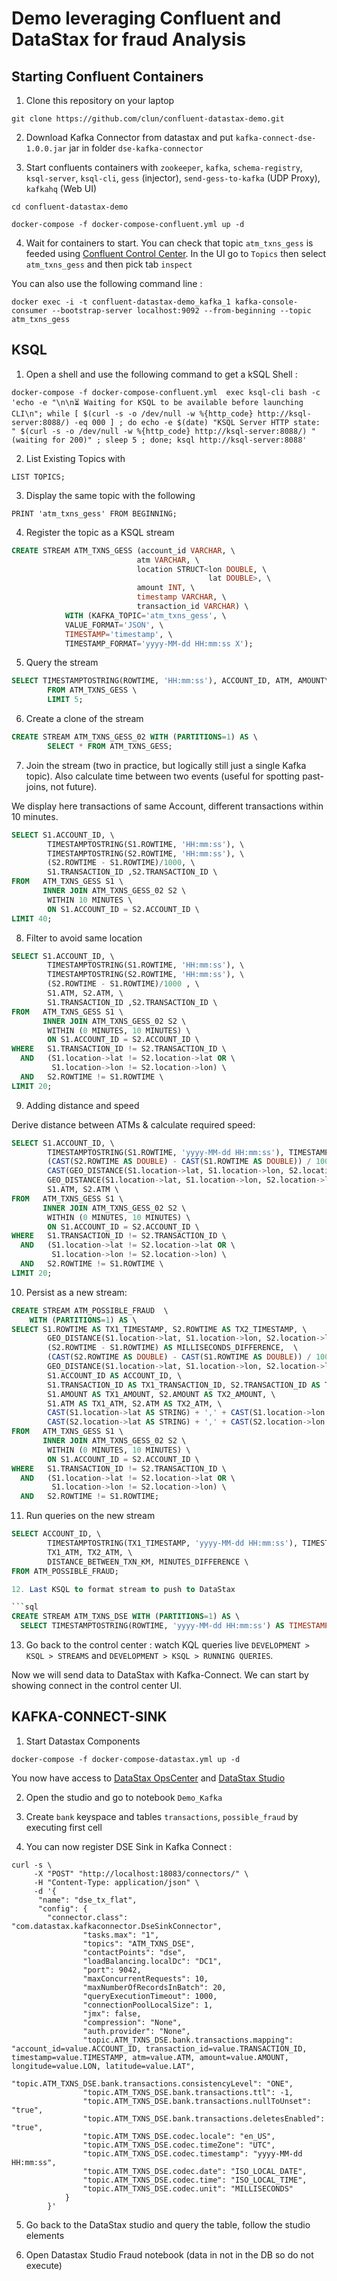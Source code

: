 # Demo leveraging Confluent and DataStax for fraud Analysis

## Starting Confluent Containers

1. Clone this repository on your laptop

```
git clone https://github.com/clun/confluent-datastax-demo.git
```

2. Download Kafka Connector from datastax and put `kafka-connect-dse-1.0.0.jar` jar in folder `dse-kafka-connector`

3. Start confluents containers with `zookeeper`, `kafka`, `schema-registry`, `ksql-server`, `ksql-cli`,
`gess` (injector), `send-gess-to-kafka` (UDP Proxy), `kafkahq` (Web UI)

```
cd confluent-datastax-demo

docker-compose -f docker-compose-confluent.yml up -d
```

4. Wait for containers to start. You can check that topic `atm_txns_gess` is feeded using [Confluent Control Center](http://localhost:9021). In the UI go to `Topics` then select `atm_txns_gess` and then pick tab `inspect`

You can also use the following command line :

```
docker exec -i -t confluent-datastax-demo_kafka_1 kafka-console-consumer --bootstrap-server localhost:9092 --from-beginning --topic atm_txns_gess
```

## KSQL

1. Open a shell and use the following command to get a kSQL Shell :

```
docker-compose -f docker-compose-confluent.yml  exec ksql-cli bash -c 'echo -e "\n\n⏳ Waiting for KSQL to be available before launching CLI\n"; while [ $(curl -s -o /dev/null -w %{http_code} http://ksql-server:8088/) -eq 000 ] ; do echo -e $(date) "KSQL Server HTTP state: " $(curl -s -o /dev/null -w %{http_code} http://ksql-server:8088/) " (waiting for 200)" ; sleep 5 ; done; ksql http://ksql-server:8088'
```

2. List Existing Topics with 

```
LIST TOPICS;
```

3. Display the same topic with the following 

```
PRINT 'atm_txns_gess' FROM BEGINNING;
```

4. Register the topic as a KSQL stream

```sql
CREATE STREAM ATM_TXNS_GESS (account_id VARCHAR, \
                            atm VARCHAR, \
                            location STRUCT<lon DOUBLE, \
                                            lat DOUBLE>, \
                            amount INT, \
                            timestamp VARCHAR, \
                            transaction_id VARCHAR) \
            WITH (KAFKA_TOPIC='atm_txns_gess', \
            VALUE_FORMAT='JSON', \
            TIMESTAMP='timestamp', \
            TIMESTAMP_FORMAT='yyyy-MM-dd HH:mm:ss X');
```

5. Query the stream

```sql
SELECT TIMESTAMPTOSTRING(ROWTIME, 'HH:mm:ss'), ACCOUNT_ID, ATM, AMOUNT\
        FROM ATM_TXNS_GESS \
        LIMIT 5;
```

6. Create a clone of the stream

```sql
CREATE STREAM ATM_TXNS_GESS_02 WITH (PARTITIONS=1) AS \
        SELECT * FROM ATM_TXNS_GESS;
```

7. Join the stream (two in practice, but logically still just a single Kafka topic). Also calculate time between two events (useful for spotting past-joins, not future).

We display here transactions of same Account, different transactions within 10 minutes.
 
```sql
SELECT S1.ACCOUNT_ID, \
        TIMESTAMPTOSTRING(S1.ROWTIME, 'HH:mm:ss'), \
        TIMESTAMPTOSTRING(S2.ROWTIME, 'HH:mm:ss'), \
        (S2.ROWTIME - S1.ROWTIME)/1000, \
        S1.TRANSACTION_ID ,S2.TRANSACTION_ID \
FROM   ATM_TXNS_GESS S1 \
       INNER JOIN ATM_TXNS_GESS_02 S2 \
        WITHIN 10 MINUTES \
        ON S1.ACCOUNT_ID = S2.ACCOUNT_ID \
LIMIT 40;
```

8. Filter to avoid same location

```sql
SELECT S1.ACCOUNT_ID, \
        TIMESTAMPTOSTRING(S1.ROWTIME, 'HH:mm:ss'), \
        TIMESTAMPTOSTRING(S2.ROWTIME, 'HH:mm:ss'), \
        (S2.ROWTIME - S1.ROWTIME)/1000 , \
        S1.ATM, S2.ATM, \
        S1.TRANSACTION_ID ,S2.TRANSACTION_ID \
FROM   ATM_TXNS_GESS S1 \
       INNER JOIN ATM_TXNS_GESS_02 S2 \
        WITHIN (0 MINUTES, 10 MINUTES) \
        ON S1.ACCOUNT_ID = S2.ACCOUNT_ID \
WHERE   S1.TRANSACTION_ID != S2.TRANSACTION_ID \
  AND   (S1.location->lat != S2.location->lat OR \
         S1.location->lon != S2.location->lon) \
  AND   S2.ROWTIME != S1.ROWTIME \
LIMIT 20;
```

9. Adding distance and speed

Derive distance between ATMs & calculate required speed: 

```sql
SELECT S1.ACCOUNT_ID, \
        TIMESTAMPTOSTRING(S1.ROWTIME, 'yyyy-MM-dd HH:mm:ss'), TIMESTAMPTOSTRING(S2.ROWTIME, 'HH:mm:ss'), \
        (CAST(S2.ROWTIME AS DOUBLE) - CAST(S1.ROWTIME AS DOUBLE)) / 1000 / 60 AS MINUTES_DIFFERENCE,  \
        CAST(GEO_DISTANCE(S1.location->lat, S1.location->lon, S2.location->lat, S2.location->lon, 'KM') AS INT) AS DISTANCE_BETWEEN_TXN_KM, \
        GEO_DISTANCE(S1.location->lat, S1.location->lon, S2.location->lat, S2.location->lon, 'KM') / ((CAST(S2.ROWTIME AS DOUBLE) - CAST(S1.ROWTIME AS DOUBLE)) / 1000 / 60 / 60) AS KMH_REQUIRED, \
        S1.ATM, S2.ATM \
FROM   ATM_TXNS_GESS S1 \
       INNER JOIN ATM_TXNS_GESS_02 S2 \
        WITHIN (0 MINUTES, 10 MINUTES) \
        ON S1.ACCOUNT_ID = S2.ACCOUNT_ID \
WHERE   S1.TRANSACTION_ID != S2.TRANSACTION_ID \
  AND   (S1.location->lat != S2.location->lat OR \
         S1.location->lon != S2.location->lon) \
  AND   S2.ROWTIME != S1.ROWTIME \
LIMIT 20;
```

10. Persist as a new stream:

```sql
CREATE STREAM ATM_POSSIBLE_FRAUD  \
    WITH (PARTITIONS=1) AS \
SELECT S1.ROWTIME AS TX1_TIMESTAMP, S2.ROWTIME AS TX2_TIMESTAMP, \
        GEO_DISTANCE(S1.location->lat, S1.location->lon, S2.location->lat, S2.location->lon, 'KM') AS DISTANCE_BETWEEN_TXN_KM, \
        (S2.ROWTIME - S1.ROWTIME) AS MILLISECONDS_DIFFERENCE,  \
        (CAST(S2.ROWTIME AS DOUBLE) - CAST(S1.ROWTIME AS DOUBLE)) / 1000 / 60 AS MINUTES_DIFFERENCE,  \
        GEO_DISTANCE(S1.location->lat, S1.location->lon, S2.location->lat, S2.location->lon, 'KM') / ((CAST(S2.ROWTIME AS DOUBLE) - CAST(S1.ROWTIME AS DOUBLE)) / 1000 / 60 / 60) AS KMH_REQUIRED, \
        S1.ACCOUNT_ID AS ACCOUNT_ID, \
        S1.TRANSACTION_ID AS TX1_TRANSACTION_ID, S2.TRANSACTION_ID AS TX2_TRANSACTION_ID, \
        S1.AMOUNT AS TX1_AMOUNT, S2.AMOUNT AS TX2_AMOUNT, \
        S1.ATM AS TX1_ATM, S2.ATM AS TX2_ATM, \
        CAST(S1.location->lat AS STRING) + ',' + CAST(S1.location->lon AS STRING) AS TX1_LOCATION, \
        CAST(S2.location->lat AS STRING) + ',' + CAST(S2.location->lon AS STRING) AS TX2_LOCATION \
FROM   ATM_TXNS_GESS S1 \
       INNER JOIN ATM_TXNS_GESS_02 S2 \
        WITHIN (0 MINUTES, 10 MINUTES) \
        ON S1.ACCOUNT_ID = S2.ACCOUNT_ID \
WHERE   S1.TRANSACTION_ID != S2.TRANSACTION_ID \
  AND   (S1.location->lat != S2.location->lat OR \
         S1.location->lon != S2.location->lon) \
  AND   S2.ROWTIME != S1.ROWTIME;
```

11. Run queries on the new stream

```sql
SELECT ACCOUNT_ID, \
        TIMESTAMPTOSTRING(TX1_TIMESTAMP, 'yyyy-MM-dd HH:mm:ss'), TIMESTAMPTOSTRING(TX2_TIMESTAMP, 'HH:mm:ss'), \
        TX1_ATM, TX2_ATM, \
        DISTANCE_BETWEEN_TXN_KM, MINUTES_DIFFERENCE \
FROM ATM_POSSIBLE_FRAUD;

12. Last KSQL to format stream to push to DataStax

```sql
CREATE STREAM ATM_TXNS_DSE WITH (PARTITIONS=1) AS \
  SELECT TIMESTAMPTOSTRING(ROWTIME, 'yyyy-MM-dd HH:mm:ss') AS TIMESTAMP, TRANSACTION_ID, ACCOUNT_ID, ATM, AMOUNT,location->lon AS LON, location->lat as LAT FROM ATM_TXNS_GESS;
```

13. Go back to the control center : watch KQL queries live `DEVELOPMENT > KSQL > STREAMS` and  `DEVELOPMENT > KSQL > RUNNING QUERIES`. 

Now we will send data to DataStax with Kafka-Connect. We can start by showing connect in the control center UI.


## KAFKA-CONNECT-SINK

1. Start Datastax Components

```
docker-compose -f docker-compose-datastax.yml up -d
```

You now have access to [DataStax OpsCenter](http://localhost:8888/) and [DataStax Studio](http://localhost:9091/)


2. Open the studio and go to notebook `Demo_Kafka`

3. Create `bank` keyspace and tables `transactions`, `possible_fraud` by executing  first cell

4. You can now register DSE Sink in Kafka Connect :

```
curl -s \
     -X "POST" "http://localhost:18083/connectors/" \
     -H "Content-Type: application/json" \
     -d '{
      "name": "dse_tx_flat",
      "config": {
        "connector.class": "com.datastax.kafkaconnector.DseSinkConnector",
                "tasks.max": "1",
                "topics": "ATM_TXNS_DSE",
                "contactPoints": "dse",
                "loadBalancing.localDc": "DC1",
                "port": 9042,
                "maxConcurrentRequests": 10,
                "maxNumberOfRecordsInBatch": 20,
                "queryExecutionTimeout": 1000,
                "connectionPoolLocalSize": 1,
                "jmx": false,
                "compression": "None",
                "auth.provider": "None",
                "topic.ATM_TXNS_DSE.bank.transactions.mapping": "account_id=value.ACCOUNT_ID, transaction_id=value.TRANSACTION_ID, timestamp=value.TIMESTAMP, atm=value.ATM, amount=value.AMOUNT, longitude=value.LON, latitude=value.LAT",
                "topic.ATM_TXNS_DSE.bank.transactions.consistencyLevel": "ONE",
                "topic.ATM_TXNS_DSE.bank.transactions.ttl": -1,
                "topic.ATM_TXNS_DSE.bank.transactions.nullToUnset": "true",
                "topic.ATM_TXNS_DSE.bank.transactions.deletesEnabled": "true",
                "topic.ATM_TXNS_DSE.codec.locale": "en_US",
                "topic.ATM_TXNS_DSE.codec.timeZone": "UTC",
                "topic.ATM_TXNS_DSE.codec.timestamp": "yyyy-MM-dd HH:mm:ss",
                "topic.ATM_TXNS_DSE.codec.date": "ISO_LOCAL_DATE",
                "topic.ATM_TXNS_DSE.codec.time": "ISO_LOCAL_TIME",
                "topic.ATM_TXNS_DSE.codec.unit": "MILLISECONDS"
            }
        }' 
```

5. Go back to the DataStax studio and query the table, follow the studio elements

6. Open Datastax Studio Fraud notebook (data in not in the DB so do not execute)




